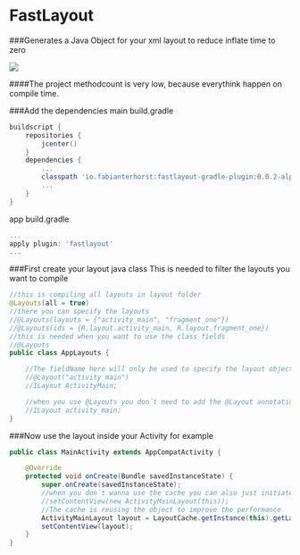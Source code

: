 # FastLayout
###Generates a Java Object for your xml layout to reduce inflate time to zero

<a href="http://www.methodscount.com/?lib=io.fabianterhorst%3Afastlayout%3A%2B"><img src="https://img.shields.io/badge/Methods and size-12 | 4 KB-e91e63.svg"></img></a>

####The project methodcount is very low, because everythink happen on compile time.

###Add the dependencies
main build.gradle
```groovy
buildscript {
    repositories {
        jcenter()
    }
    dependencies {
        ...
		classpath 'io.fabianterhorst:fastlayout-gradle-plugin:0.0.2-alpha5'
		...
	}
}
```
app build.gradle
```groovy
...
apply plugin: 'fastlayout'
...
```

###First create your layout java class
This is needed to filter the layouts you want to compile
```java
//this is compiling all layouts in layout folder
@Layouts(all = true)
//there you can specify the layouts
//@Layouts(layouts = {"activity_main", "fragment_one"})
//@Layouts(ids = {R.layout.activity_main, R.layout.fragment_one})
//this is needed when you want to use the class fields
//@Layouts
public class AppLayouts {

	//The fieldName here will only be used to specify the layout object name
    //@Layout("activity_main")
    //ILayout ActivityMain;

    //when you use @Layouts you don´t need to add the @Layout annotation, the fieldName will be used
    //ILayout activity_main;
}
```
###Now use the layout inside your Activity for example
```java
public class MainActivity extends AppCompatActivity {

    @Override
    protected void onCreate(Bundle savedInstanceState) {
        super.onCreate(savedInstanceState);
        //when you don´t wanna use the cache you can also just initiate the object
        //setContentView(new ActivityMainLayout(this));
        //The cache is reusing the object to improve the performance
        ActivityMainLayout layout = LayoutCache.getInstance(this).getLayout(LayoutCache.Activity_Main_Layout);
        setContentView(layout);
    }
}
```